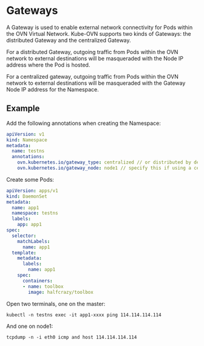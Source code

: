 # Gateways

A Gateway is used to enable external network connectivity for Pods within the OVN Virtual Network. Kube-OVN supports two kinds of Gateways: the distributed Gateway and the centralized Gateway.

For a distributed Gateway, outgoing traffic from Pods within the OVN network to external destinations will be masqueraded with the Node IP address where the Pod is hosted.

For a centralized gateway, outgoing traffic from Pods within the OVN network to external destinations will be masqueraded with the Gateway Node IP address for the Namespace.

## Example

Add the following annotations when creating the Namespace:

```yaml
apiVersion: v1
kind: Namespace
metadata:
  name: testns
  annotations:
    ovn.kubernetes.io/gateway_type: centralized // or distributed by default
    ovn.kubernetes.io/gateway_node: node1 // specify this if using a centralized Gateway
```

Create some Pods:

```yaml
apiVersion: apps/v1
kind: DaemonSet
metadata:
  name: app1
  namespace: testns
  labels:
    app: app1
spec:
  selector:
    matchLabels:
      name: app1
  template:
    metadata:
      labels:
        name: app1
    spec:
      containers:
      - name: toolbox
        image: halfcrazy/toolbox
```

Open two terminals, one on the master:

`kubectl -n testns exec -it app1-xxxx ping 114.114.114.114`

And one on node1:

`tcpdump -n -i eth0 icmp and host 114.114.114.114`